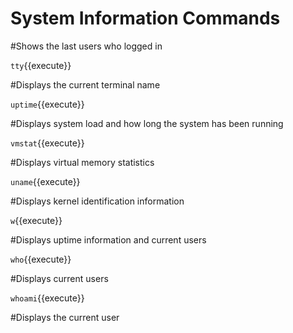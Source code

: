 
# System Information Commands


#Shows the last users who logged in

`tty`{{execute}}

#Displays the current terminal name

`uptime`{{execute}}

#Displays system load and how long the system has been running

`vmstat`{{execute}}

#Displays virtual memory statistics

`uname`{{execute}}

#Displays kernel identification information

`w`{{execute}}

#Displays uptime information and current users

`who`{{execute}}

#Displays current users

`whoami`{{execute}}

#Displays the current user


